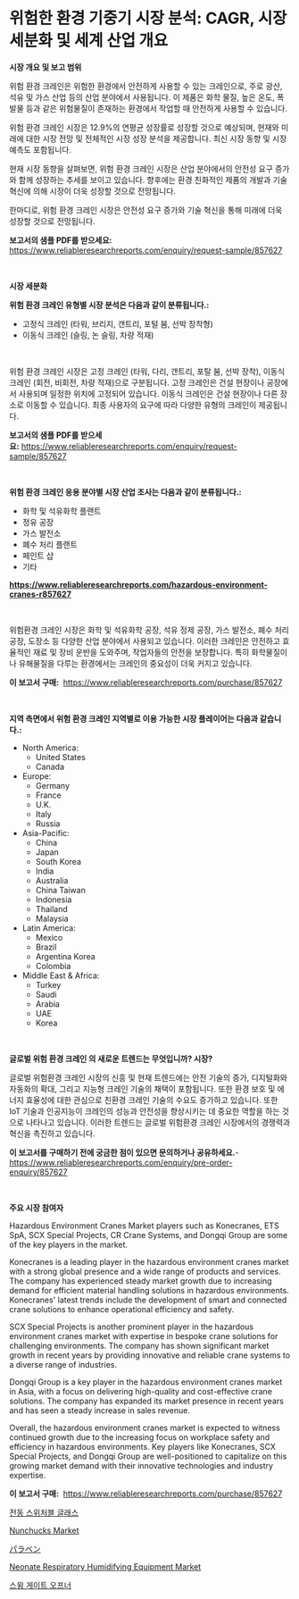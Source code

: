 <p><h1>위험한 환경 기중기 시장 분석: CAGR, 시장 세분화 및 세계 산업 개요</h1></p><p><strong>시장 개요 및 보고 범위</strong></p>
<p><p>위험 환경 크레인은 위험한 환경에서 안전하게 사용할 수 있는 크레인으로, 주로 광산, 석유 및 가스 산업 등의 산업 분야에서 사용됩니다. 이 제품은 화학 물질, 높은 온도, 폭발물 등과 같은 위험물질이 존재하는 환경에서 작업할 때 안전하게 사용할 수 있습니다. </p><p>위험 환경 크레인 시장은 12.9%의 연평균 성장률로 성장할 것으로 예상되며, 현재와 미래에 대한 시장 전망 및 전체적인 시장 성장 분석을 제공합니다. 최신 시장 동향 및 시장 예측도 포함됩니다. </p><p>현재 시장 동향을 살펴보면, 위험 환경 크레인 시장은 산업 분야에서의 안전성 요구 증가와 함께 성장하는 추세를 보이고 있습니다. 향후에는 환경 친화적인 제품의 개발과 기술 혁신에 의해 시장이 더욱 성장할 것으로 전망됩니다. </p><p>한마디로, 위험 환경 크레인 시장은 안전성 요구 증가와 기술 혁신을 통해 미래에 더욱 성장할 것으로 전망됩니다.</p></p>
<p><strong>보고서의 샘플 PDF를 받으세요:</strong> <a href="https://www.reliableresearchreports.com/enquiry/request-sample/857627">https://www.reliableresearchreports.com/enquiry/request-sample/857627</a></p>
<p>&nbsp;</p>
<p><strong>시장 세분화</strong></p>
<p><strong>위험 환경 크레인 유형별 시장 분석은 다음과 같이 분류됩니다.:</strong></p>
<p><ul><li>고정식 크레인 (타워, 브리지, 갠트리, 포털 붐, 선박 장착형)</li><li>이동식 크레인 (슬링, 논 슬링, 차량 적재)</li></ul></p>
<p>&nbsp;</p>
<p><p>위험 환경 크레인 시장은 고정 크레인 (타워, 다리, 갠트리, 포탈 붐, 선박 장착), 이동식 크레인 (회전, 비회전, 차량 적재)으로 구분됩니다. 고정 크레인은 건설 현장이나 공장에서 사용되며 일정한 위치에 고정되어 있습니다. 이동식 크레인은 건설 현장이나 다른 장소로 이동할 수 있습니다. 최종 사용자의 요구에 따라 다양한 유형의 크레인이 제공됩니다.</p></p>
<p><strong>보고서의 샘플 PDF를 받으세요:</strong>&nbsp;<a href="https://www.reliableresearchreports.com/enquiry/request-sample/857627">https://www.reliableresearchreports.com/enquiry/request-sample/857627</a></p>
<p>&nbsp;</p>
<p><strong> 위험 환경 크레인 응용 분야별 시장 산업 조사는 다음과 같이 분류됩니다.:</strong></p>
<p><ul><li>화학 및 석유화학 플랜트</li><li>정유 공장</li><li>가스 발전소</li><li>폐수 처리 플랜트</li><li>페인트 샵</li><li>기타</li></ul></p>
<p><strong><a href="https://www.reliableresearchreports.com/hazardous-environment-cranes-r857627">https://www.reliableresearchreports.com/hazardous-environment-cranes-r857627</a></strong></p>
<p>&nbsp;</p>
<p><p>위험환경 크레인 시장은 화학 및 석유화학 공장, 석유 정제 공장, 가스 발전소, 폐수 처리 공장, 도장소 등 다양한 산업 분야에서 사용되고 있습니다. 이러한 크레인은 안전하고 효율적인 재료 및 장비 운반을 도와주며, 작업자들의 안전을 보장합니다. 특히 화학물질이나 유해물질을 다루는 환경에서는 크레인의 중요성이 더욱 커지고 있습니다.</p></p>
<p><strong>이 보고서 구매:</strong>&nbsp; <a href="https://www.reliableresearchreports.com/purchase/857627">https://www.reliableresearchreports.com/purchase/857627</a></p>
<p>&nbsp;</p>
<p><strong>지역 측면에서 위험 환경 크레인 지역별로 이용 가능한 시장 플레이어는 다음과 같습니다.:</strong></p>
<p><ul>
    <li>
        North America:
        <ul>
            <li>United States</li>
            <li>Canada</li>
        </ul>
    </li>
    <li>
        Europe:
        <ul>
            <li>Germany</li>
            <li>France</li>
            <li>U.K.</li>
            <li>Italy</li>
            <li>Russia</li>
        </ul>
    </li>
    <li>
        Asia-Pacific:
        <ul>
            <li>China</li>
            <li>Japan</li>
            <li>South Korea</li>
            <li>India</li>
            <li>Australia</li>
            <li>China Taiwan</li>
            <li>Indonesia</li>
            <li>Thailand</li>
            <li>Malaysia</li>
        </ul>
    </li>
    <li>
        Latin America:
        <ul>
            <li>Mexico</li>
            <li>Brazil</li>
            <li>Argentina Korea</li>
            <li>Colombia</li>
        </ul>
    </li>
    <li>
        Middle East & Africa:
        <ul>
            <li>Turkey</li>
            <li>Saudi</li>
            <li>Arabia</li>
            <li>UAE</li>
            <li>Korea</li>
        </ul>
    </li>
    </ul></p>
<p>&nbsp;</p>
<p><strong>글로벌 위험 환경 크레인 의 새로운 트렌드는 무엇입니까? 시장?</strong></p>
<p><p>글로벌 위험환경 크레인 시장의 신흥 및 현재 트렌드에는 안전 기술의 증가, 디지털화와 자동화의 확대, 그리고 지능형 크레인 기술의 채택이 포함됩니다. 또한 환경 보호 및 에너지 효율성에 대한 관심으로 친환경 크레인 기술의 수요도 증가하고 있습니다. 또한 IoT 기술과 인공지능이 크레인의 성능과 안전성을 향상시키는 데 중요한 역할을 하는 것으로 나타나고 있습니다. 이러한 트렌드는 글로벌 위험환경 크레인 시장에서의 경쟁력과 혁신을 촉진하고 있습니다.</p></p>
<p><strong>이 보고서를 구매하기 전에 궁금한 점이 있으면 문의하거나 공유하세요.</strong>- <a href="https://www.reliableresearchreports.com/enquiry/pre-order-enquiry/857627">https://www.reliableresearchreports.com/enquiry/pre-order-enquiry/857627</a></p>
<p>&nbsp;</p>
<p><strong>주요 시장 참여자</strong></p>
<p><p>Hazardous Environment Cranes Market players such as Konecranes, ETS SpA, SCX Special Projects, CR Crane Systems, and Dongqi Group are some of the key players in the market. </p><p>Konecranes is a leading player in the hazardous environment cranes market with a strong global presence and a wide range of products and services. The company has experienced steady market growth due to increasing demand for efficient material handling solutions in hazardous environments. Konecranes' latest trends include the development of smart and connected crane solutions to enhance operational efficiency and safety.</p><p>SCX Special Projects is another prominent player in the hazardous environment cranes market with expertise in bespoke crane solutions for challenging environments. The company has shown significant market growth in recent years by providing innovative and reliable crane systems to a diverse range of industries.</p><p>Dongqi Group is a key player in the hazardous environment cranes market in Asia, with a focus on delivering high-quality and cost-effective crane solutions. The company has expanded its market presence in recent years and has seen a steady increase in sales revenue.</p><p>Overall, the hazardous environment cranes market is expected to witness continued growth due to the increasing focus on workplace safety and efficiency in hazardous environments. Key players like Konecranes, SCX Special Projects, and Dongqi Group are well-positioned to capitalize on this growing market demand with their innovative technologies and industry expertise.</p></p>
<p><strong>이 보고서 구매:</strong>&nbsp;&nbsp;<a href="https://www.reliableresearchreports.com/purchase/857627">https://www.reliableresearchreports.com/purchase/857627</a></p>
<p><p><a href="https://medium.com/@cierrahayes645/%EC%A0%84%EA%B8%B0-%EC%8A%A4%EC%9C%84%EC%B9%AD-%EC%9C%A0%EB%A6%AC-%EC%8B%9C%EC%9E%A5-%EB%A9%94%ED%8A%B8%EB%A6%AD%EC%8A%A4-%ED%95%B4%EB%8F%85-%EC%8B%9C%EC%9E%A5-%EC%A0%90%EC%9C%A0%EC%9C%A8-%ED%8A%B8%EB%A0%8C%EB%93%9C-%EB%B0%8F-%EC%84%B1%EC%9E%A5-%ED%8C%A8%ED%84%B4-a47eb3acc819">전동 스위처블 글래스</a></p><p><a href="https://medium.com/@marcoshoppe2023/nunchucks-market-analysis-and-sze-forecasted-for-period-from-2024-to-2031-99d4ef79e04a">Nunchucks Market</a></p><p><a href="https://github.com/CloydAbbott2023/Market-Research-Report-List-1/blob/main/457180423843.md">パラベン</a></p><p><a href="https://github.com/julyju69/Market-Research-Report-List-2/blob/main/neonate-respiratory-humidifying-equipment-market.md">Neonate Respiratory Humidifying Equipment Market</a></p><p><a href="https://github.com/Howaoole34545/Market-Research-Report-List-1/blob/main/463446721555.md">스윙 게이트 오프너</a></p></p>